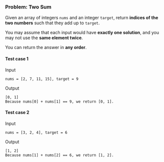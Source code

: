 ### Problem: Two Sum

Given an array of integers `nums` and an integer `target`, return **indices of the two numbers** such that they add up to `target`.

You may assume that each input would have **exactly one solution**, and you may not use the **same element twice**.

You can return the answer in **any order**.

#### Test case 1

Input

```
nums = [2, 7, 11, 15], target = 9
```

Output

```
[0, 1]
Because nums[0] + nums[1] == 9, we return [0, 1].
```

#### Test case 2

Input

```
nums = [3, 2, 4], target = 6
```

Output

```
[1, 2]
Because nums[1] + nums[2] == 6, we return [1, 2].
```